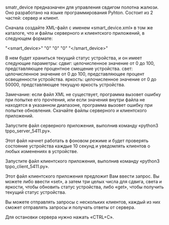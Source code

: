 smatr_device предназначен для управления свдигом полотна жалюзи. Оно разработано на языке программирования Pyhton. Состоит из 2 частей: сервер и клиент.

Сначала создайте XML-файл с именем «smart_device.xml» в том же каталоге, что и файлы серверного и клиентского приложений, в следующем формате:

"<smart_device>"
"<shift>0</shift>"
"<light>0</light>"
"<brightness>0</brightness>"
"</smart_device>"

В нем будет храниться текущий статус устройства, и он имеет следующие параметры:
сдвиг: целочисленное значение от 0 до 100, представляющее процентное смещение устройства.
свет: целочисленное значение от 0 до 100, представляющее процент освещенности устройства.
яркость: целочисленное значение от 0 до 50000, представляющее текущую яркость устройства.

Замечание: если файл XML не существует, программа вызовет ошибку при попытке его прочтения, или если значения внутри файла не находятся в указанном диапазоне, программа вызовет ошибку при попытке обновления.
Скачайте файлы серверного и клиентского приложений.

Запустите файл серверного приложения, выполнив команду «python3 tppo_server_5411.py».

Этот файл начнет работать в фоновом режиме и будет проверять состояние устройства каждые 10 секунд и уведомлять клиентов о любых изменениях в устройстве.

Запустите файл клиентского приложения, выполнив команду «python3 tppo_client_5411.py».

Этот файл клиентского приложения предложит Вам ввести запрос. Вы можете либо ввести «set», а затем три целых числа для сдвига, света и яркости, чтобы обновить статус устройства, либо «get», чтобы получить текущий статус устройства.

Вы можете отправлять запросы с нескольких клиентов, каждый из них сможет отправлять запросы и получать ответы от сервера.

Для остановки сервера нужно нажать «CTRL+C».
